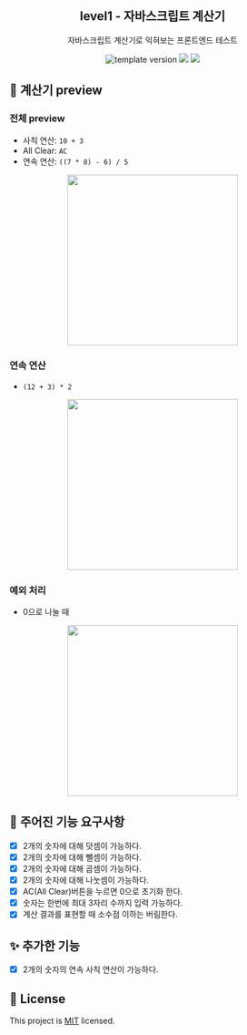<h2 align="middle">level1 - 자바스크립트 계산기</h2>
<p align="middle">자바스크립트 계산기로 익혀보는 프론트엔드 테스트</p>
<p align="middle">
<img src="https://img.shields.io/badge/version-1.0.0-blue?style=flat-square" alt="template version"/>
<img src="https://img.shields.io/badge/language-html-blue.svg?style=flat-square"/>
<a href="https://github.com/daybrush/moveable/blob/master/LICENSE" target="_blank">
  <img src="https://img.shields.io/github/license/daybrush/moveable.svg?style=flat-square&label=license&color=08CE5D"/>
  </a>
</p>

## 🎉 계산기 preview

### 전체 preview

- 사칙 연산: `10 + 3`
- All Clear: `AC`
- 연속 연산: `((7 * 8) - 6) / 5`
<div align="middle">
  <img src="https://user-images.githubusercontent.com/26598561/113540355-f6de1e00-961a-11eb-9af5-a13c5335bfe9.gif" width="300">
</div>

### 연속 연산

- `(12 + 3) * 2`
<div align="middle">
  <img src="https://user-images.githubusercontent.com/26598561/113540056-3f490c00-961a-11eb-8502-0e2c432fe695.gif" width="300">
</div>

### 예외 처리

- 0으로 나눌 때
<div align="middle">
  <img src="https://user-images.githubusercontent.com/26598561/113541666-a74d2180-961d-11eb-9202-a6d7a346e338.gif" width="300">
</div>

## 🧮 주어진 기능 요구사항

- [x] 2개의 숫자에 대해 덧셈이 가능하다.
- [x] 2개의 숫자에 대해 뺄셈이 가능하다.
- [x] 2개의 숫자에 대해 곱셈이 가능하다.
- [x] 2개의 숫자에 대해 나눗셈이 가능하다.
- [x] AC(All Clear)버튼을 누르면 0으로 초기화 한다.
- [x] 숫자는 한번에 최대 3자리 수까지 입력 가능하다.
- [x] 계산 결과를 표현할 때 소수점 이하는 버림한다.

## ✨ 추가한 기능

- [x] 2개의 숫자의 연속 사칙 연산이 가능하다.

## 📝 License

This project is [MIT](https://github.com/woowacourse/javascript-calculator/blob/master/LICENSE) licensed.
